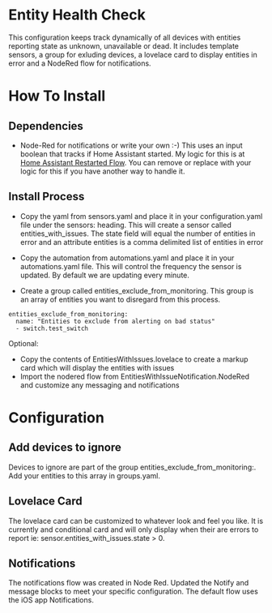 # Entity Health Check
This configuration keeps track dynamically of all devices with entities reporting state as unknown, unavailable or dead.  It includes template sensors, a group for exluding devices, a lovelace card to display entities in error and a NodeRed flow for notifications.  

# How To Install
## Dependencies
  * Node-Red for notifications or write your own :-)
    This uses an input boolean that tracks if Home Assistant started.  My logic for this is at [Home Assistant Restarted Flow](../HomeAssistant_Start). You can remove or replace with your logic for this if you have another way to handle it.

## Install Process  
  * Copy the yaml from sensors.yaml and place it in your configuration.yaml file under the sensors: heading.  This will create a sensor called entities_with_issues.  The state field will equal the number of entities in error and an attribute entities is a comma delimited list of entities in error

  * Copy the automation from automations.yaml and place it in your automations.yaml file.  This will control the frequency the sensor is updated.  By default we are updating every minute.
  
  * Create a group called entities_exclude_from_monitoring.  This group is an array of entities you want to disregard from this process.
  ```
  entities_exclude_from_monitoring:
    name: "Entities to exclude from alerting on bad status"
    - switch.test_switch
  ```
  
  Optional:
  * Copy the contents of EntitiesWithIssues.lovelace to create a markup card which will display the entities with issues
  * Import the nodered flow from EntitiesWithIssueNotification.NodeRed and customize any messaging and notifications

# Configuration
## Add devices to ignore
   Devices to ignore are part of the group entities_exclude_from_monitoring:.  Add your entities to this array in groups.yaml.

## Lovelace Card
   The lovelace card can be customized to whatever look and feel you like.  It is currently and conditional card and will only display when their are errors to report ie: sensor.entities_with_issues.state > 0.

## Notifications
   The notifications flow was created in Node Red.  Updated the Notify and message blocks to meet your specific configuration.  The default flow uses the iOS app Notifications.
